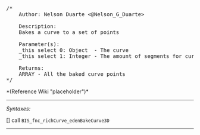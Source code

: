 <pre>/*
	Author: Nelson Duarte <@Nelson_G_Duarte>

	Description:
	Bakes a curve to a set of points

	Parameter(s):
	_this select 0: Object  - The curve
	_this select 1: Integer - The amount of segments for curve baking (higher numbers mean more detail but also a lot more cpu time)

	Returns:
	ARRAY - All the baked curve points
*/</pre>*(Reference Wiki "placeholder")*<!-- Remove this after fill-in -->


---
*Syntaxes:*

[] call `BIS_fnc_richCurve_edenBakeCurve3D`

---
